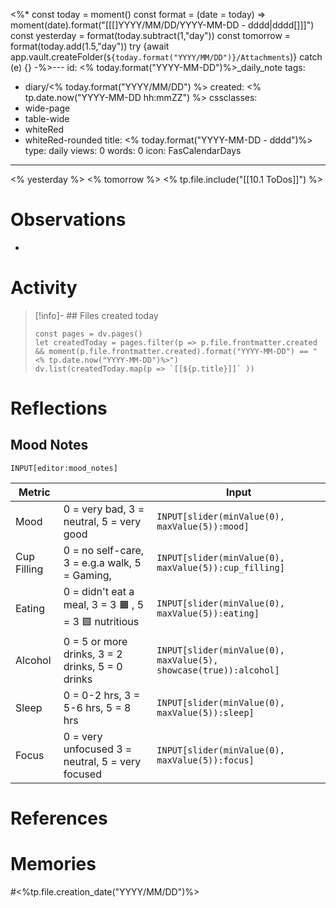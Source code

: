<%*
const today = moment()
const format = (date = today) => moment(date).format("[[[]YYYY/MM/DD/YYYY-MM-DD - dddd|dddd[]]]")
const yesterday = format(today.subtract(1,"day"))
const tomorrow = format(today.add(1.5,"day"))
try {await app.vault.createFolder(`${today.format("YYYY/MM/DD")}/Attachments`)} catch (e) {}
-%>---
id: <% today.format("YYYY-MM-DD")%>_daily_note
tags:
  - diary/<% today.format("YYYY/MM/DD") %>
created: <% tp.date.now("YYYY-MM-DD hh:mmZZ") %>
cssclasses:
  - wide-page
  - table-wide
  - whiteRed
  - whiteRed-rounded
title: <% today.format("YYYY-MM-DD - dddd")%>
type: daily
views: 0
words: 0
icon: FasCalendarDays
---
<% yesterday %>  <% tomorrow %>
<% tp.file.include("[[10.1 ToDos]]") %>
# Observations
- 


# Activity
>[!info]- ## Files created today
>  ```dataviewjs
>  const pages = dv.pages()
>  let createdToday = pages.filter(p => p.file.frontmatter.created && moment(p.file.frontmatter.created).format("YYYY-MM-DD") == "<% tp.date.now("YYYY-MM-DD")%>")
>  dv.list(createdToday.map(p => `[[${p.title}]]` ))
>  ```



# Reflections
## Mood Notes
```meta-bind
INPUT[editor:mood_notes]
```

| Metric      |                                                       | Input                                                             |
| ----------- | ----------------------------------------------------- | ----------------------------------------------------------------- |
| Mood        | 0 = very bad, 3 = neutral, 5 = very good              | `INPUT[slider(minValue(0), maxValue(5)):mood]`                    |
| Cup Filling | 0 = no self-care, 3 = e.g.a walk, 5 = Gaming,         | `INPUT[slider(minValue(0), maxValue(5)):cup_filling]`             |
| Eating      | 0 = didn't eat a meal, 3 = 3 🟧 , 5 = 3 🟩 nutritious | `INPUT[slider(minValue(0), maxValue(5)):eating]`                  |
| Alcohol     | 0 = 5 or more drinks, 3 = 2 drinks,  5 = 0 drinks     | `INPUT[slider(minValue(0), maxValue(5), showcase(true)):alcohol]` |
| Sleep       | 0 = 0-2 hrs, 3 = 5-6 hrs, 5 = 8 hrs                   | `INPUT[slider(minValue(0), maxValue(5)):sleep]`                   |
| Focus       | 0 = very unfocused 3 = neutral, 5 = very focused      | `INPUT[slider(minValue(0), maxValue(5)):focus]`                   |


# References

# Memories




#<%tp.file.creation_date("YYYY/MM/DD")%>
